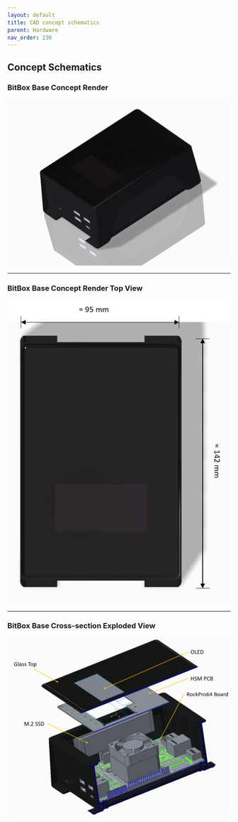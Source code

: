 ```yaml
---
layout: default
title: CAD concept schematics
parent: Hardware
nav_order: 230
---
```

## Concept Schematics

### BitBox Base Concept Render
![BitBox Base 1](base_render_angle_1.png "Concept Render of BitBox Base")
___
### BitBox Base Concept Render Top View
![BitBox Base 2](base_render_top_dimensions_1.png "Concept Render of BitBox Base - top view")
___
### BitBox Base Cross-section Exploded View
![BitBox Base 3](base_section_explode_angle_1.png "Concept Render of BitBox Base - exploded section view")
